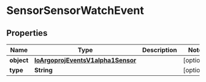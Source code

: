 
# SensorSensorWatchEvent

## Properties
Name | Type | Description | Notes
------------ | ------------- | ------------- | -------------
**object** | [**IoArgoprojEventsV1alpha1Sensor**](IoArgoprojEventsV1alpha1Sensor.md) |  |  [optional]
**type** | **String** |  |  [optional]



